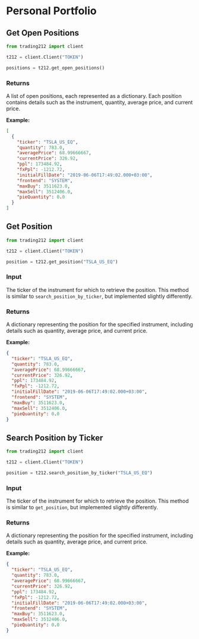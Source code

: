 # Personal Portfolio

## Get Open Positions

```python
from trading212 import client

t212 = client.Client("TOKEN")

positions = t212.get_open_positions()
```

### Returns

A list of open positions, each represented as a dictionary. Each position contains details such as the instrument, quantity, average price, and current price.

**Example:**

```json
[
  {
    "ticker": "TSLA_US_EQ",
    "quantity": 783.0,
    "averagePrice": 68.99666667,
    "currentPrice": 326.92,
    "ppl": 173484.92,
    "fxPpl": -1212.72,
    "initialFillDate": "2019-06-06T17:49:02.000+03:00",
    "frontend": "SYSTEM",
    "maxBuy": 3511623.0,
    "maxSell": 3512406.0,
    "pieQuantity": 0.0
  }
]
```

## Get Position

```python
from trading212 import client

t212 = client.Client("TOKEN")

position = t212.get_position("TSLA_US_EQ")
```

### Input

The ticker of the instrument for which to retrieve the position. This method is similar to `search_position_by_ticker`, but implemented slightly differently.

### Returns

A dictionary representing the position for the specified instrument, including details such as quantity, average price, and current price.

**Example:**

```json
{
  "ticker": "TSLA_US_EQ",
  "quantity": 783.0,
  "averagePrice": 68.99666667,
  "currentPrice": 326.92,
  "ppl": 173484.92,
  "fxPpl": -1212.72,
  "initialFillDate": "2019-06-06T17:49:02.000+03:00",
  "frontend": "SYSTEM",
  "maxBuy": 3511623.0,
  "maxSell": 3512406.0,
  "pieQuantity": 0.0
}
```

## Search Position by Ticker

```python
from trading212 import client

t212 = client.Client("TOKEN")

position = t212.search_position_by_ticker("TSLA_US_EQ")
```

### Input

The ticker of the instrument for which to retrieve the position. This method is similar to `get_position`, but implemented slightly differently.

### Returns

A dictionary representing the position for the specified instrument, including details such as quantity, average price, and current price.

**Example:**

```json
{
  "ticker": "TSLA_US_EQ",
  "quantity": 783.0,
  "averagePrice": 68.99666667,
  "currentPrice": 326.92,
  "ppl": 173484.92,
  "fxPpl": -1212.72,
  "initialFillDate": "2019-06-06T17:49:02.000+03:00",
  "frontend": "SYSTEM",
  "maxBuy": 3511623.0,
  "maxSell": 3512406.0,
  "pieQuantity": 0.0
}
```